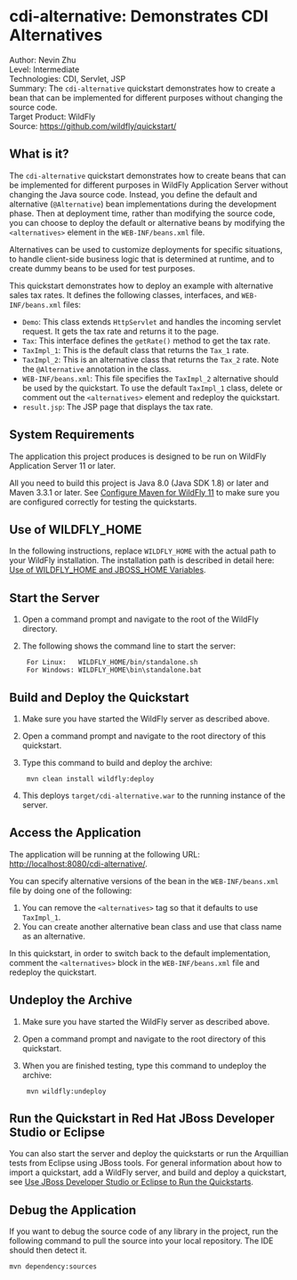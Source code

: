 # cdi-alternative: Demonstrates CDI Alternatives

Author: Nevin Zhu  
Level: Intermediate  
Technologies: CDI, Servlet, JSP  
Summary: The `cdi-alternative` quickstart demonstrates how to create a bean that can be implemented for different purposes without changing the source code.   
Target Product: WildFly  
Source: <https://github.com/wildfly/quickstart/>  

## What is it?

The `cdi-alternative` quickstart demonstrates how to create beans that can be implemented for different purposes in WildFly Application Server without changing the Java source code. Instead, you define the default and alternative (`@Alternative`) bean implementations during the development phase. Then at deployment time, rather than modifying the source code, you can choose to deploy the default or alternative beans by modifying the `<alternatives>` element in the `WEB-INF/beans.xml` file.

Alternatives can be used to customize deployments for specific situations, to handle client-side business logic that is determined at runtime, and to create dummy beans to be used for test purposes.

This quickstart demonstrates how to deploy an example with alternative sales tax rates. It defines the following classes, interfaces, and `WEB-INF/beans.xml` files:

* `Demo`: This class extends `HttpServlet` and handles the incoming servlet request. It gets the tax rate and returns it to the page.
* `Tax`: This interface defines the `getRate()` method to get the tax rate.
* `TaxImpl_1`: This is the default class that returns the `Tax_1` rate.
* `TaxImpl_2`: This is an alternative class that returns the `Tax_2` rate. Note the `@Alternative` annotation in the class.
* `WEB-INF/beans.xml`: This file specifies the `TaxImpl_2` alternative should be used by the quickstart. To use the default `TaxImpl_1` class, delete or comment out the `<alternatives>` element and redeploy the quickstart.
* `result.jsp`: The JSP page that displays the tax rate.


## System Requirements

The application this project produces is designed to be run on WildFly Application Server 11 or later.

All you need to build this project is Java 8.0 (Java SDK 1.8) or later and Maven 3.3.1 or later. See [Configure Maven for WildFly 11](https://github.com/jboss-developer/jboss-developer-shared-resources/blob/master/guides/CONFIGURE_MAVEN_JBOSS_EAP7.md#configure-maven-to-build-and-deploy-the-quickstarts) to make sure you are configured correctly for testing the quickstarts.


## Use of WILDFLY_HOME

In the following instructions, replace `WILDFLY_HOME` with the actual path to your WildFly installation. The installation path is described in detail here: [Use of WILDFLY_HOME and JBOSS_HOME Variables](https://github.com/jboss-developer/jboss-developer-shared-resources/blob/master/guides/USE_OF_WILDFLY_HOME.md#use-of-eap_home-and-jboss_home-variables).


## Start the Server

1. Open a command prompt and navigate to the root of the WildFly directory.
2. The following shows the command line to start the server:

        For Linux:   WILDFLY_HOME/bin/standalone.sh
        For Windows: WILDFLY_HOME\bin\standalone.bat


## Build and Deploy the Quickstart

1. Make sure you have started the WildFly server as described above.
2. Open a command prompt and navigate to the root directory of this quickstart.
3. Type this command to build and deploy the archive:

        mvn clean install wildfly:deploy

4. This deploys `target/cdi-alternative.war` to the running instance of the server.


## Access the Application

The application will be running at the following URL: <http://localhost:8080/cdi-alternative/>.

You can specify alternative versions of the bean in the `WEB-INF/beans.xml` file by doing one of the following:

1. You can remove the `<alternatives>` tag so that it defaults to use `TaxImpl_1`.
2. You can create another alternative bean class and use that class name as an alternative.

In this quickstart, in order to switch back to the default implementation,
comment the `<alternatives>` block in the `WEB-INF/beans.xml` file and redeploy the quickstart.

## Undeploy the Archive

1. Make sure you have started the WildFly server as described above.
2. Open a command prompt and navigate to the root directory of this quickstart.
3. When you are finished testing, type this command to undeploy the archive:

        mvn wildfly:undeploy


## Run the Quickstart in Red Hat JBoss Developer Studio or Eclipse

You can also start the server and deploy the quickstarts or run the Arquillian tests from Eclipse using JBoss tools. For general information about how to import a quickstart, add a WildFly server, and build and deploy a quickstart, see [Use JBoss Developer Studio or Eclipse to Run the Quickstarts](https://github.com/jboss-developer/jboss-developer-shared-resources/blob/master/guides/USE_JBDS.md#use-jboss-developer-studio-or-eclipse-to-run-the-quickstarts).

## Debug the Application

If you want to debug the source code of any library in the project, run the following command to pull the source into your local repository. The IDE should then detect it.

    mvn dependency:sources
